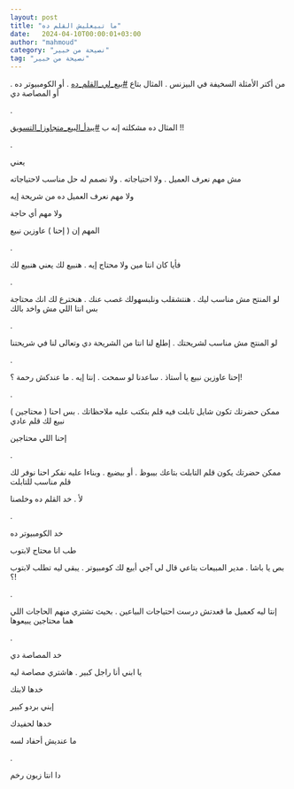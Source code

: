 ```yaml
---
layout: post
title: "ما تبيعليش القلم ده"
date:   2024-04-10T00:00:01+03:00
author: "mahmoud"
category: "نصيحة من خبير"
tag: "نصيحة من خبير"
---
```



من أكتر الأمثلة السخيفة في البيزنس . المثال بتاع
[<u>\#بيع\_لي\_القلم\_ده</u>](https://www.facebook.com/hashtag/%D8%A8%D9%8A%D8%B9_%D9%84%D9%8A_%D8%A7%D9%84%D9%82%D9%84%D9%85_%D8%AF%D9%87?__eep__=6&__cft__%5b0%5d=AZX2KygTPBekIL2gTi0bu58hfLSZb15Ygvw47df5ZNrWolJze3Y446tnr8KU80g9XlWnLQCpVwLkFjfEqtF_1SN4i4AjTvr1SBTKaDVBMqXqY7JZG5rTaaHbW6cb2HOK6d-uPUN6ajWz1GYkvXxZT6SC0NQN5W_OXQY-jL4-OLJaYQ&__tn__=*NK-R)
. أو الكومبيوتر ده . أو المصاصة دي

.

المثال ده مشكلته إنه ب
[<u>\#يبدأ\_البيع\_متجاوزا\_التسويق</u>](https://www.facebook.com/hashtag/%D9%8A%D8%A8%D8%AF%D8%A3_%D8%A7%D9%84%D8%A8%D9%8A%D8%B9_%D9%85%D8%AA%D8%AC%D8%A7%D9%88%D8%B2%D8%A7_%D8%A7%D9%84%D8%AA%D8%B3%D9%88%D9%8A%D9%82?__eep__=6&__cft__%5b0%5d=AZX2KygTPBekIL2gTi0bu58hfLSZb15Ygvw47df5ZNrWolJze3Y446tnr8KU80g9XlWnLQCpVwLkFjfEqtF_1SN4i4AjTvr1SBTKaDVBMqXqY7JZG5rTaaHbW6cb2HOK6d-uPUN6ajWz1GYkvXxZT6SC0NQN5W_OXQY-jL4-OLJaYQ&__tn__=*NK-R)
!!

.

يعني

مش مهم نعرف العميل . ولا احتياجاته . ولا نصمم له حل
مناسب لاحتياجاته

ولا مهم نعرف العميل ده من شريحة إيه

ولا مهم أي حاجة

المهم إن ( إحنا ) عاوزين نبيع

.

فأيا كان انتا مين ولا محتاج إيه . هنبيع لك يعني هنبيع
لك

.

لو المنتح مش مناسب ليك . هنتشقلب ونلبسهولك غصب عنك .
هنخترع لك انك محتاجة بس انتا اللي مش واخد بالك

.

لو المنتج مش مناسب لشريحتك . إطلع لنا انتا من الشريحة دي
وتعالى لنا في شريحتنا

.

إحنا عاوزين نبيع يا أستاذ . ساعدنا لو سمحت . إنتا إيه .
ما عندكش رحمة ؟!

.

ممكن حضرتك تكون شايل تابلت فيه قلم بتكتب عليه ملاحظاتك .
بس احنا ( محتاجين ) نبيع لك قلم عادي

إحنا اللي محتاجين

.

ممكن حضرتك يكون قلم التابلت بتاعك بيبوظ . أو بيضيع .
وبناءا عليه نفكر احنا نوفر لك قلم مناسب للتابلت

لأ . خد القلم ده وخلصنا

.

خد الكومبيوتر ده

طب انا محتاج لابتوب

بص يا باشا . مدير المبيعات بتاعي قال لي آجي أبيع لك
كومبيوتر . يبقى ليه تطلب لابتوب ؟!

.

إنتا ليه كعميل ما قعدتش درست احتياجات البياعين . بحيث
تشتري منهم الحاجات اللي هما محتاجين يبيعوها

.

خد المصاصة دي

يا ابني أنا راجل كبير . هاشتري مصاصة ليه

خدها لابنك

إبني بردو كبير

خدها لحفيدك

ما عنديش أحفاد لسه

.

دا انتا زبون رخم
